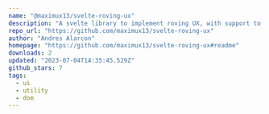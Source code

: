 ```yaml
---
name: "@maximux13/svelte-roving-ux"
description: "A svelte library to implement roving UX, with support to keyboard navigation and focus management and more."
repo_url: "https://github.com/maximux13/svelte-roving-ux"
author: "Andres Alarcon"
homepage: "https://github.com/maximux13/svelte-roving-ux#readme"
downloads: 2
updated: "2023-07-04T14:35:45.529Z"
github_stars: 7
tags: 
  - ui
  - utility
  - dom
---
```

